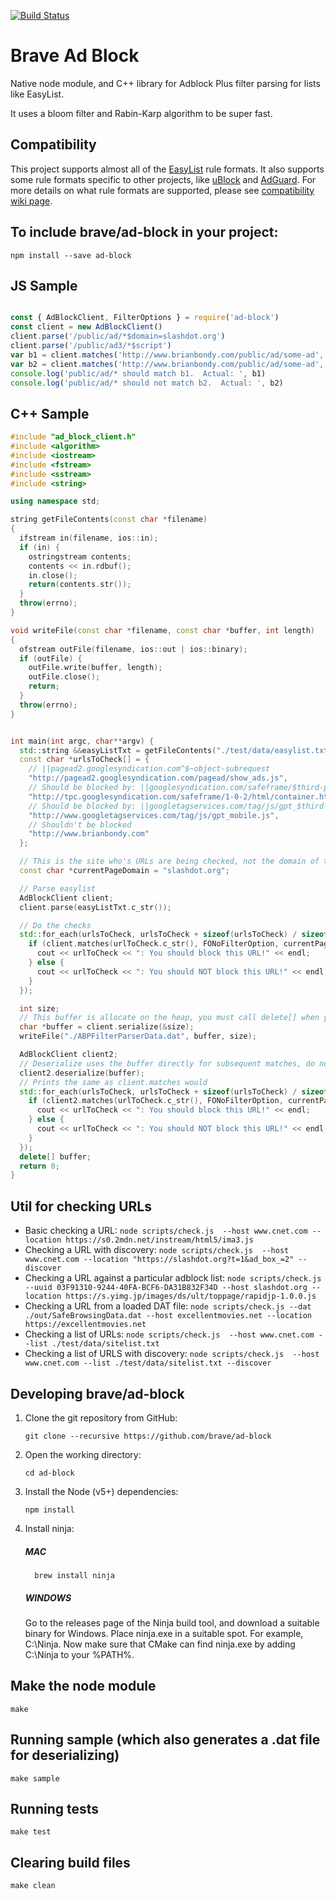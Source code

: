 [![Build Status](https://travis-ci.org/brave/ad-block.svg?branch=master)](https://travis-ci.org/brave/ad-block)

# Brave Ad Block

Native node module, and C++ library for Adblock Plus filter parsing for lists like EasyList.

It uses a bloom filter and Rabin-Karp algorithm to be super fast.

## Compatibility

This project supports almost all of the
[EasyList](https://adblockplus.org/filters) rule formats.  It also supports
some rule formats specific to other projects, like [uBlock](https://github.com/gorhill/uBlock/)
and [AdGuard](https://adguard.com/en/welcome.html). For more details on
what rule formats are supported, please see 
 [compatibility wiki page](https://github.com/brave/ad-block/wiki/Filter-List-Format-Compatibility).

## To include brave/ad-block in your project:

```
npm install --save ad-block
```

## JS Sample

```javascript

const { AdBlockClient, FilterOptions } = require('ad-block')
const client = new AdBlockClient()
client.parse('/public/ad/*$domain=slashdot.org')
client.parse('/public/ad3/*$script')
var b1 = client.matches('http://www.brianbondy.com/public/ad/some-ad', FilterOptions.script, 'slashdot.org')
var b2 = client.matches('http://www.brianbondy.com/public/ad/some-ad', FilterOptions.script, 'digg.com')
console.log('public/ad/* should match b1.  Actual: ', b1)
console.log('public/ad/* should not match b2.  Actual: ', b2)
```

## C++ Sample

```c++
#include "ad_block_client.h"
#include <algorithm>
#include <iostream>
#include <fstream>
#include <sstream>
#include <string>

using namespace std;

string getFileContents(const char *filename)
{
  ifstream in(filename, ios::in);
  if (in) {
    ostringstream contents;
    contents << in.rdbuf();
    in.close();
    return(contents.str());
  }
  throw(errno);
}

void writeFile(const char *filename, const char *buffer, int length)
{
  ofstream outFile(filename, ios::out | ios::binary);
  if (outFile) {
    outFile.write(buffer, length);
    outFile.close();
    return;
  }
  throw(errno);
}


int main(int argc, char**argv) {
  std::string &&easyListTxt = getFileContents("./test/data/easylist.txt");
  const char *urlsToCheck[] = {
    // ||pagead2.googlesyndication.com^$~object-subrequest
    "http://pagead2.googlesyndication.com/pagead/show_ads.js",
    // Should be blocked by: ||googlesyndication.com/safeframe/$third-party
    "http://tpc.googlesyndication.com/safeframe/1-0-2/html/container.html",
    // Should be blocked by: ||googletagservices.com/tag/js/gpt_$third-party
    "http://www.googletagservices.com/tag/js/gpt_mobile.js",
    // Shouldn't be blocked
    "http://www.brianbondy.com"
  };

  // This is the site who's URLs are being checked, not the domain of the URL being checked.
  const char *currentPageDomain = "slashdot.org";

  // Parse easylist
  AdBlockClient client;
  client.parse(easyListTxt.c_str());

  // Do the checks
  std::for_each(urlsToCheck, urlsToCheck + sizeof(urlsToCheck) / sizeof(urlsToCheck[0]), [&client, currentPageDomain](std::string const &urlToCheck) {
    if (client.matches(urlToCheck.c_str(), FONoFilterOption, currentPageDomain)) {
      cout << urlToCheck << ": You should block this URL!" << endl;
    } else {
      cout << urlToCheck << ": You should NOT block this URL!" << endl;
    }
  });

  int size;
  // This buffer is allocate on the heap, you must call delete[] when you're done using it.
  char *buffer = client.serialize(&size);
  writeFile("./ABPFilterParserData.dat", buffer, size);

  AdBlockClient client2;
  // Deserialize uses the buffer directly for subsequent matches, do not free until all matches are done.
  client2.deserialize(buffer);
  // Prints the same as client.matches would
  std::for_each(urlsToCheck, urlsToCheck + sizeof(urlsToCheck) / sizeof(urlsToCheck[0]), [&client2, currentPageDomain](std::string const &urlToCheck) {
    if (client2.matches(urlToCheck.c_str(), FONoFilterOption, currentPageDomain)) {
      cout << urlToCheck << ": You should block this URL!" << endl;
    } else {
      cout << urlToCheck << ": You should NOT block this URL!" << endl;
    }
  });
  delete[] buffer;
  return 0;
}
```


## Util for checking URLs

- Basic checking a URL:
  `node scripts/check.js  --host www.cnet.com --location https://s0.2mdn.net/instream/html5/ima3.js`
- Checking a URL with discovery:
  `node scripts/check.js  --host www.cnet.com --location "https://slashdot.org?t=1&ad_box_=2" --discover`
- Checking a URL against a particular adblock list:
  `node scripts/check.js  --uuid 03F91310-9244-40FA-BCF6-DA31B832F34D --host slashdot.org --location https://s.yimg.jp/images/ds/ult/toppage/rapidjp-1.0.0.js`
- Checking a URL from a loaded DAT file:
  `node scripts/check.js --dat ./out/SafeBrowsingData.dat --host excellentmovies.net --location https://excellentmovies.net`
- Checking a list of URLs:
  `node scripts/check.js  --host www.cnet.com --list ./test/data/sitelist.txt`
- Checking a list of URLS with discovery:
  `node scripts/check.js  --host www.cnet.com --list ./test/data/sitelist.txt --discover`


## Developing brave/ad-block

1. Clone the git repository from GitHub:

    `git clone --recursive https://github.com/brave/ad-block`

2. Open the working directory:

    `cd ad-block`

3. Install the Node (v5+) dependencies:

    `npm install`

4. Install ninja:
	##### MAC
	     brew install ninja

	##### WINDOWS

	Go to the releases page of the Ninja build tool, and download a suitable binary for Windows. Place ninja.exe in a suitable spot. For example, C:\Ninja. Now make sure that CMake can find ninja.exe by adding C:\Ninja to your %PATH%.

## Make the node module

```
make
```

## Running sample (which also generates a .dat file for deserializing)

```
make sample
```

## Running tests

```
make test
```

## Clearing build files
```
make clean
```
